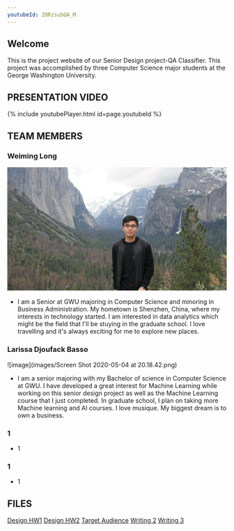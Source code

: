 ```yaml
---
youtubeId: ZORzsubQA_M
---
```

## Welcome

This is the project website of our Senior Design project-QA Classifier. This project was accomplished by three Computer Science major students at the George Washington University.

## PRESENTATION VIDEO
{% include youtubePlayer.html id=page.youtubeId %}

## TEAM MEMBERS
### Weiming Long
![image](images/Weiming.jpg)

- I am a Senior at GWU majoring in Computer Science and minoring in Business Administration. My hometown is Shenzhen, China, where my interests in technology started. I am interested in data analytics which might be the field that I'll be stuying in the graduate school. I love travelling and it's always exciting for me to explore new places.



### Larissa Djoufack Basso
![image](images/Screen Shot 2020-05-04 at 20.18.42.png)

- I am a senior majoring with my Bachelor of science in Computer Science at GWU. I have developed a great interest for Machine Learning while working on this senior design project as well as the Machine Learning course that I just completed. In graduate school, I plan on taking more Machine learning and AI courses. I love musique. My biggest dream is to own a business. 

### 1
- 1


### 1
- 1


## FILES

[Design HW1](https://weiminglong.github.io/QA-Classifier/files/Design-HW1.pdf)
[Design HW2](https://weiminglong.github.io/QA-Classifier/files/Design-HW2.pdf)
[Target Audience](https://weiminglong.github.io/QA-Classifier/files/Target-Audience.docx)
[Writing 2](https://weiminglong.github.io/QA-Classifier/files/Team-11-Writing-2.docx)
[Writing 3](files/Design-HW1.pdf)

